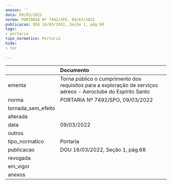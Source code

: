 ```yaml
---
anexos: ''
data: 09/03/2022
norma: PORTARIA Nº 7492/SPO, 09/03/2022
publicacao: DOU 16/03/2022, Seção 1, pág.68
tags:
- portaria
tipo_normatico: Portaria
hide: 
- toc 
 
---
```


|                    | Documento                                                                                                     |
|:-------------------|:--------------------------------------------------------------------------------------------------------------|
| ementa             | Torna público o cumprimento dos requisitos para a exploração de serviços aéreos - Aeroclube do Espírito Santo |
| norma              | PORTARIA Nº 7492/SPO, 09/03/2022                                                                              |
| tornada_sem_efeito |                                                                                                               |
| alterada           |                                                                                                               |
| data               | 09/03/2022                                                                                                    |
| outros             |                                                                                                               |
| tipo_normatico     | Portaria                                                                                                      |
| publicacao         | DOU 16/03/2022, Seção 1, pág.68                                                                               |
| revogada           |                                                                                                               |
| em_vigor           |                                                                                                               |
| anexos             |                                                                                                               |